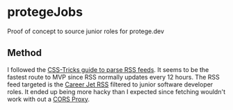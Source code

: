 # protegeJobs

Proof of concept to source junior roles for protege.dev

## Method

I followed the [CSS-Tricks guide to parse RSS feeds](https://css-tricks.com/how-to-fetch-and-parse-rss-feeds-in-javascript/). It seems to be the fastest route to MVP since RSS normally updates every 12 hours. The RSS feed targeted is the [Career Jet RSS](https://www.careerjet.com/partners/rss.html) filtered to junior software developer roles. It ended up being more hacky than I expected since fetching wouldn't work with out a [CORS Proxy](https://stackoverflow.com/a/43268098/14289261).
